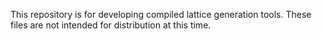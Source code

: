 This repository is for developing compiled lattice generation tools. These files are not intended for distribution at this time.
